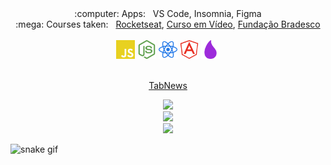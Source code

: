 <div align="center">
  :computer: Apps: &nbsp; VS Code, Insomnia, Figma
  <br/>
  :mega: Courses taken: &nbsp; 
    <a href="https://rocketseat.com.br/">Rocketseat</a>, 
    <a href="https://www.cursoemvideo.com/">Curso em Vídeo</a>, 
    <a href="https://www.ev.org.br/">Fundação Bradesco</a>
  <br/><br/>
  <code><img height="30" src="/img/js.svg"></code>
  <code><img height="30" src="/img/node.svg"></code>
  <code><img height="30" src="/img/react.svg"></code>
  <code><img height="30" src="/img/angular.svg"></code>
  <code><img height="30" src="/img/elixir.svg"></code>
  <br/><br/>
   
  [TabNews](https://www.tabnews.com.br/miguellb)

  <img src="https://www.codewars.com/users/miguel-l-b/badges/small"/>  <br/>
  <img src="http://github-readme-streak-stats.herokuapp.com?user=miguel-l-b&theme=dark&date_format=j%2Fn%5B%2FY%5D&dates=CFEDFF&background=09070F"/><br/>
  <img src="https://profile-counter.glitch.me/miguel-l-b/count.svg"/>
<!--   <p>started 03/05/22</p> -->
</div>

![snake gif](https://github.com/miguel-l-b/miguel-l-b/blob/output/github-contribution-grid-snake.svg)
